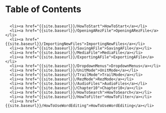 <html lang="en-us">
  <head>
    <meta charset="UTF-8">
    <title>{{ page.title }}</title>
  </head>
  <body>
      <h1 class="project-name">Table of Contents</h1>
      <h2 class="project-tagline"></h2>
  
      <li><a href="{{site.baseurl}}/HowToStart">HowToStart</a></li>
      <li><a href="{{site.baseurl}}/OpeningARezFile">OpeningARezFile</a></li>
      <li><a href="{{site.baseurl}}/ImportingNewFiles">ImportingNewFiles</a></li>
      <li><a href="{{site.baseurl}}/SavingAFile">SavingAFile</a></li>
      <li><a href="{{site.baseurl}}/MediaFile">MediaFile</a></li>
      <li><a href="{{site.baseurl}}/ExportingAFile">ExportingAFile</a></li>
      <li><a href="{{site.baseurl}}/DropdownMenus">DropdownMenus</a></li>
      <li><a href="{{site.baseurl}}/UnitMode">UnitMode</a></li>
      <li><a href="{{site.baseurl}}/TrailMode">TrailMode</a></li>
      <li><a href="{{site.baseurl}}/RezMode">RezMode</a></li>
      <li><a href="{{site.baseurl}}/AudioFiles">AudioFiles</a></li>
      <li><a href="{{site.baseurl}}/Chapter10">Chapter10</a></li>
      <li><a href="{{site.baseurl}}/HowToSearch">HowToSearch</a></li>
      <li><a href="{{site.baseurl}}/HowToFilter">HowToFilter</a></li>
      <li><a href="{{site.baseurl}}/HowToUseWordEditing">HowToUseWordEditing</a></li>    
   

